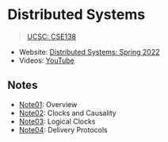 # Distributed Systems

> [UCSC: CSE138](https://decomposition.al/CSE138-2021-03/)

* Website: [Distributed Systems: Spring 2022](https://decomposition.al/CSE138-2021-03/)
* Videos: [YouTube](https://www.youtube.com/playlist?list=PLNPUF5QyWU8PydLG2cIJrCvnn5I_exhYx)

## Notes

* [Note01](./Notes/Note01.md): Overview
* [Note02](./Notes/Note02.md): Clocks and Causality
* [Note03](./Notes/Note03.md): Logical Clocks
* [Note04](./Notes/Note04.md): Delivery Protocols

